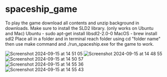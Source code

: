 # spaceship_game
To play the game download all contents and unzip background in downloads. 
Make sure to install the SLD2 library. (only works on Ubuntu and Mac)
Ubuntu - sudo apt-get install libsdl2-2.0-0
MacOS - brew install sdl2
Place all in a folder and in terminal reach folder using cd "folder name" then use make command and ./run_spaceship.exe for the game to work.

![Screenshot 2024-09-15 at 14 51 05](https://github.com/user-attachments/assets/81cb74da-5a05-49c4-90ef-7474802ce5a3)
![Screenshot 2024-09-15 at 14 48 55](https://github.com/user-attachments/assets/f08dd133-baab-40b3-94b0-f8f65a68145e)
![Screenshot 2024-09-15 at 14 50 57](https://github.com/user-attachments/assets/1d42d94d-8e40-4cdd-8a3b-6564b4cfab7c)
![Screenshot 2024-09-15 at 14 55 36](https://github.com/user-attachments/assets/fdcca5ff-08d8-4062-953e-3945ac68997e)
![Screenshot 2024-09-15 at 14 55 43](https://github.com/user-attachments/assets/3db745ea-f81b-4e4f-9705-385fd69833c7)
